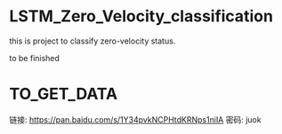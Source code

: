 # LSTM_Zero_Velocity_classification

this is project to classify zero-velocity status.

to be finished

# TO_GET_DATA

链接: https://pan.baidu.com/s/1Y34pvkNCPHtdKRNps1niIA  密码: juok